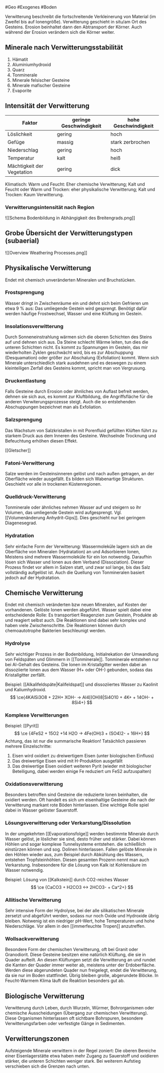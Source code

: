 #Geo #Exogenes #Boden

Verwitterung beschreibt die fortschreitende Verkleinerung von Material (im Zweifel bis auf Ionengröße). Verwitterung geschieht in situ/am Ort des Gesteins. Erosion beinhaltet dann den Abtransport der Körner. Auch während der Erosion verändern sich die Körner weiter.

## Minerale nach Verwitterungsstabilität

1. Hämatit
2. Aluminiumhydroxid
3. Quarz
4. Tonminerale
5. Minerale felsischer Gesteine
6. Minerale mafischer Gesteine
7. Evaporite

## Intensität der Verwitterung

| Faktor                     | geringe Geschwindigkeit | hohe Geschwindigkeit |     
| -------------------------- | ----------------------- | -------------------- | 
| Löslichkeit                | gering                  | hoch                 |     
| Gefüge                     | massig                  | stark zerbrochen     |   
| Niederschlag               | gering                  | hoch                 |    
| Temperatur                 | kalt                    | heiß                 |     
| Mächtigkeit der Vegetation | gering                  | dick                 |    

Klimatisch: Warm und Feucht: Eher chemische Verwitterung; Kalt und Feucht oder Warm und Trocken: eher physikalische Verwitterung; Kalt und Trocken: Kaum Verwitterung.

### Verwitterungsintensität nach Region

![[Schema Bodenbildung in Abhängigkeit des Breitengrads.png]]

## Grobe Übersicht der Verwitterungstypen (subaerial)

![[Overview Weathering Processes.png]]

## Physikalische Verwitterung

Endet mit chemisch unveränderten Mineralen und Bruchstücken.

### Frostsprengung

Wasser dringt in Zwischenräume ein und dehnt sich beim Gefrieren um etwa 9 % aus: Das umliegende Gestein wird gesprengt. Benötigt dafür werden häufige Frostwechsel, Wasser und eine Klüftung im Gestein.

### Insolationsverwitterung

Durch Sonneneinstrahlung wärmen sich die oberen Schichten des Steins auf und dehnen sich aus. Da Steine schlecht Wärme leiten, tun dies die unteren Schichten nicht. Es kommt zu Spannungen im Gestein, das mir wiederholten Zyklen geschwächt wird, bis es zur Abschuppung (Desquamation) oder größer zur Abschalung (Exfoliation) kommt. Wenn sich Minerale unterschiedlich stark ausdehnen und es deswegen zu einem kleinteiligen Zerfall des Gesteins kommt, spricht man von Vergrusung.

### Druckentlastung

Falls Gesteine durch Erosion oder ähnliches von Auflast befreit werden, dehnen sie sich aus, es kommt zur Kluftbildung, die Angriffsfläche für die anderen Verwiterungsprozesse steigt. Auch die so entstehenden Abschuppungen bezeichnet man als Exfoliation.

### Salzsprengung

Das Wachstum von Salzkristallen in mit Porenfluid gefüllten Klüften führt zu starkem Druck aus dem Inneren des Gesteine. Wechselnde Trocknung und Befeuchtung erhöhen diesen Effekt.

[[Gletscher]]

### Fatoni-Verwitterung

Salze werden im Gesteinsinneren gelöst und nach außen getragen, an der Oberfläche wieder ausgefällt. Es bilden sich Wabenartige Strukturen. Geschieht vor alle in trockenen Küstenregionen.

### Quelldruck-Verwitterung

Tonminerale oder ähnliches nehmen Wasser auf und steigern so ihr Volumen, das umliegende Gestein wird aufgesprengt. Vgl. [[Volumenänderung Anhydrit-Gips]]. Dies geschieht nur bei geringem Diagenesegrad.

### Hydratation

Sehr einfache Form der Verwitterung: Wassermoleküle lagern sich an die Oberfläche von Mineralen (Hydratation) an und Adsorbieren Ionen, Meistens sind mehrere Wassermoleküle für ein Ion notwendig. Daraufhin lösen sich Wasser und Ionen aus dem Verband (Dissoziation). Dieser Prozess findet vor allem in Salzen statt, und zwar sol lange, bis das Salz vollständig aufgelöst ist. Auch die Quellung von Tonmineralen basiert jedoch auf der Hydratation.

## Chemische Verwitterung

Endet mit chemisch veränderten bzw neuen Mineralen, auf Kosten der vorhandenen. Gelöste Ionen werden abgeführt. Wasser spielt dabei eine entscheidende Rolle: Es transportiert Reagenzien zum Gestein, Produkte ab und reagiert selbst auch. Die Reaktionen sind dabei sehr komplex und haben viele Zwischenschritte. Die Reaktionen können durch chemoautotrophe Bakterien beschleunigt werden.

### Hydrolyse

Sehr wichtiger Prozess in der Bodenbildung, Initialrekation der Umwandlung von Feldspäten und Glimmern in [[Tonminerale]]. Tonminerale entstehen nur bei Al-Gehalt des Gesteins.
Die Ionen im Kristallgitter werden dabei an dissoziierte Ionen aus dem Wasser (H+ oder OH-) gebunden, sodass das Kristallgitter zerfällt.

Beispiel: 
[[Alkalifeldspäte|Kalifeldspat]] und dissoziiertes Wasser zu Kaolinit und Kaliumhydroxid.
$$
\ce{4KAlSi3O8 + 22H+ XOH- -> Al4[(OH)8|Si4O10 + 4K+ + 14OH- + 8Si4+}
$$

### Komplexe Verwitterungen

Beispiel: [[Pyrit]]
$$
\ce {4FeS2 + 15O2 +14 H2O -> 4Fe(OH)3 + (SO4)2- + 16H+}
$$
Achtung, das ist nur die summarische Reaktion! Tatsächlich passieren mehrere Einzelschritte:
1. Eisen wird oxidiert zu dreiwertigem Eisen (unter biologischen Einfluss)
2. Das dreiwertige Eisen wird mit H-Produktion ausgefällt
3. Das dreiwertige Eisen oxidiert weiteren Pyrit (wieder mit biologischer Beteiligung, dabei werden einige Fe reduziert um FeS2 aufzuspalten)

### Oxidationsverwitterung

Besonders betroffen sind Gesteine die reduzierte Ionen beinhalten, die oxidiert werden. Oft handelt es sich um eisenhaltige Gesteine die nach der Verwitterung markant rote Böden hinterlassen. Eine wichtige Rolle spiel dabei in Wasser gelöster Sauerstoff.

### Lösungsverwitterung oder Verkarstung/Dissolution

In der umgekehrten [[Evaporationsfolge]] werden bestimmte Minerale durch Wasser gelöst, je löslicher sie sind, desto früher und stärker. Dabei können Höhlen und sogar komplexe Tunnelsysteme entstehen. die schließlich einstürzen können und sog. Dolinen hinterlassen. Fallen gelöste Minerale in den Höhlen wieder aus, zum Beispiel durch Abkühlung des Wassers, entstehen Tropfsteinhöhlen. Diesen gesamten Prozenn nennt man auch Verkarstung. Insbesondere für die Lösung von Kalk ist Kohlensäure im Wasser notwendig.

Beispiel: Lösung von [[Kalkstein]] durch CO2-reiches Wasser
$$
\ce {CaCO3 + H2CO3 <-> 2HCO3- + Ca^2+}
$$

### Allitische Verwitterung

Sehr intensive Form der Hydrolyse, bei der alle silikatischen Minerale zersetzt und abgeführt werden, sodass nur noch Oxide und Hydroxide übrig bleiben. Notwenig ist ein niedriger pH-Wert, hohe Temperaturen und hohe Niederschläge. Vor allem in den [[immerfeuchte Tropen]] anzutreffen.

### Wollsackverwitterung

Besondere Form der chemischen Verwitterung, oft bei Granit oder Granodiorit. Diese Gesteine besitzen eine natürlich Klüftung, die sie in Quader aufteilt. An diesen Klüftungen setzt die Verwitterung an und rundet die Kanten der Quader immer weiter ab, meistens unter der Erdoberfläche. Werden diese abgerundeten Quader nun freigelegt, endet die Verwitterung, da sie nur im Boden stattfindet. Übrig bleiben große, abgerundete Blöcke. In Feucht-Warmem Klima läuft die Reaktion besonders gut ab.

## Biologische Verwitterung

Verwitterung durch Leben, durch Wurzeln, Würmer, Bohrorganismen oder chemische Ausscheidungen (Übergang zur chemischen Verwitterung). Diese Organismen hinterlassen oft sichtbare Bohrspuren, besondere Verwitterungsfarben oder verfestigte Gänge in Sedimenten.

## Verwitterungszonen

Aufsteigende Minerale verwittern in der Regel zoniert: Die oberen Bereiche einer Eisenlagerstätte etwa haben mehr Zugang zu Sauerstoff und oxidieren stärker, die unteren Schichten weniger stark. Bei weiterem Aufstieg verschieben sich die Grenzen nach unten.